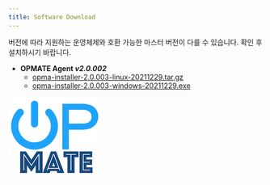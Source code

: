 ```yaml
---
title: Software Download
---
```


버전에 따라 지원하는 운영체제와 호환 가능한 마스터 버전이 다를 수 있습니다. 확인 후 설치하시기 바랍니다.

- **OPMATE Agent _v2.0.002_**
  - [opma-installer-2.0.003-linux-20211229.tar.gz](https://github.com/opmate/opmate.github.io/releases/download/OPMATE-AGENT-v2.0.003/opma-installer-2.0.003-linux-20211229.tar.gz)
  - [opma-installer-2.0.003-windows-20211229.exe](https://github.com/opmate/opmate.github.io/releases/download/OPMATE-AGENT-v2.0.003/opma-installer-2.0.003-windows-20211229.exe)

![Alt text](/img/poweron.png)
